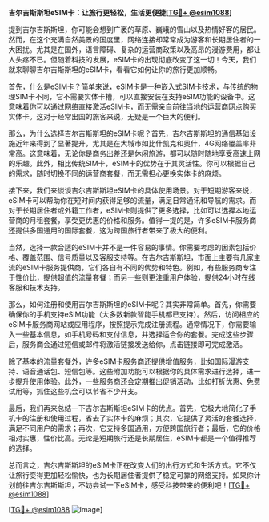 **吉尔吉斯斯坦eSIM卡：让旅行更轻松，生活更便捷[[TG💪+ @esim1088](https://t.me/s/esim1088)]**

提到吉尔吉斯斯坦，你可能会想到广袤的草原、巍峨的雪山以及热情好客的居民。然而，在这个充满自然美景的国度里，网络连接却常常成为游客和长期居住者的一大困扰。尤其是在国外，语言障碍、复杂的运营商政策以及高昂的漫游费用，都让人头疼不已。但随着科技的发展，eSIM卡的出现彻底改变了这一切！今天，我们就来聊聊吉尔吉斯斯坦的eSIM卡，看看它如何让你的旅行更加顺畅。

首先，什么是eSIM卡？简单来说，eSIM卡是一种嵌入式SIM卡技术，与传统的物理SIM卡不同，它不需要实体卡槽，可以直接安装在支持eSIM功能的设备中。这意味着你可以通过网络直接激活eSIM卡，而无需亲自前往当地的运营商网点购买实体卡。这对于经常出国的旅客来说，无疑是一个巨大的便利。

那么，为什么选择吉尔吉斯斯坦的eSIM卡呢？首先，吉尔吉斯斯坦的通信基础设施近年来得到了显著提升，尤其是在大城市如比什凯克和奥什，4G网络覆盖率非常高。这意味着，无论你是商务出差还是休闲旅游，都可以随时随地享受高速上网的乐趣。此外，相比传统SIM卡，eSIM卡的优势在于其灵活性。你可以根据自己的需求，随时切换不同的运营商套餐，而无需担心更换实体卡的麻烦。

接下来，我们来谈谈吉尔吉斯斯坦eSIM卡的具体使用场景。对于短期游客来说，eSIM卡可以帮助你在短时间内获得足够的流量，满足日常通讯和导航的需求。而对于长期居住者或外籍工作者，eSIM卡则提供了更多选择，比如可以选择本地运营商的月租套餐，享受更优惠的价格和服务。值得一提的是，许多eSIM卡服务商还提供多国通用的国际套餐，这为跨国旅行者带来了极大的便利。

当然，选择一款合适的eSIM卡并不是一件容易的事情。你需要考虑的因素包括价格、覆盖范围、信号质量以及客服支持等。在吉尔吉斯斯坦，市面上主要有几家主流的eSIM卡服务提供商，它们各自有不同的优势和特色。例如，有些服务商专注于性价比，提供超值的流量套餐；而另一些则更注重用户体验，提供24小时在线客服和技术支持。

那么，如何注册和使用吉尔吉斯斯坦的eSIM卡呢？其实非常简单。首先，你需要确保你的手机支持eSIM功能（大多数新款智能手机都已支持）。然后，访问相应的eSIM卡服务商网站或应用程序，按照提示完成注册流程。通常情况下，你需要输入一些基本信息，如手机号码和支付信息，并选择适合你的套餐。完成这些步骤后，服务商会通过短信或邮件将激活链接发送给你，点击链接即可完成激活。

除了基本的流量套餐外，许多eSIM卡服务商还提供增值服务，比如国际漫游支持、语音通话包、短信包等。这些附加功能可以根据你的具体需求进行选择，进一步提升使用体验。此外，一些服务商还会定期推出促销活动，比如打折优惠、免费试用等，抓住这些机会可以节省不少开支。

最后，我们再来总结一下吉尔吉斯斯坦eSIM卡的优点。首先，它极大地简化了手机卡的注册和使用过程，省去了实体卡的麻烦；其次，它提供了灵活的套餐选择，满足不同用户的需求；再次，它支持多国通用，方便跨国旅行者；最后，它的价格相对实惠，性价比高。无论是短期旅行还是长期居住，eSIM卡都是一个值得推荐的选择。

总而言之，吉尔吉斯斯坦的eSIM卡正在改变人们的出行方式和生活方式。它不仅让旅行变得更加轻松愉快，也为长期居住者提供了稳定可靠的网络支持。如果你计划前往吉尔吉斯斯坦，不妨尝试一下eSIM卡，感受科技带来的便利吧！[[TG💪+ @esim1088](https://t.me/s/esim1088)]

[[TG💪+ @esim1088](https://t.me/s/esim1088) ![Image](https://i.postimg.cc/4NQfJmqS/Snipaste-2025-05-13-00-14-12.png)]